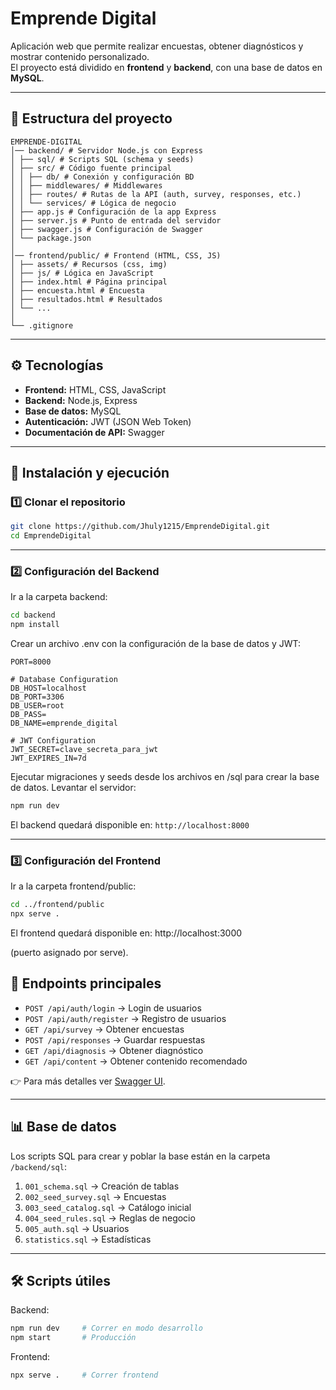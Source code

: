 # Emprende Digital

Aplicación web que permite realizar encuestas, obtener diagnósticos y mostrar contenido personalizado.  
El proyecto está dividido en **frontend** y **backend**, con una base de datos en **MySQL**.  

---

## 📂 Estructura del proyecto

```
EMPRENDE-DIGITAL
│── backend/ # Servidor Node.js con Express
│ ├── sql/ # Scripts SQL (schema y seeds)
│ ├── src/ # Código fuente principal
│ │ ├── db/ # Conexión y configuración BD
│ │ ├── middlewares/ # Middlewares
│ │ ├── routes/ # Rutas de la API (auth, survey, responses, etc.)
│ │ └── services/ # Lógica de negocio
│ ├── app.js # Configuración de la app Express
│ ├── server.js # Punto de entrada del servidor
│ ├── swagger.js # Configuración de Swagger
│ └── package.json
│
│── frontend/public/ # Frontend (HTML, CSS, JS)
│ ├── assets/ # Recursos (css, img)
│ ├── js/ # Lógica en JavaScript
│ ├── index.html # Página principal
│ ├── encuesta.html # Encuesta
│ ├── resultados.html # Resultados
│ └── ...
│
└── .gitignore
```

---

## ⚙️ Tecnologías

- **Frontend:** HTML, CSS, JavaScript  
- **Backend:** Node.js, Express  
- **Base de datos:** MySQL  
- **Autenticación:** JWT (JSON Web Token)  
- **Documentación de API:** Swagger  

---

## 🚀 Instalación y ejecución

### 1️⃣ Clonar el repositorio
```bash
git clone https://github.com/Jhuly1215/EmprendeDigital.git
cd EmprendeDigital
```
---
### 2️⃣ Configuración del Backend

Ir a la carpeta backend:
```bash
cd backend
npm install
```
Crear un archivo .env con la configuración de la base de datos y JWT:
```
PORT=8000

# Database Configuration
DB_HOST=localhost
DB_PORT=3306
DB_USER=root
DB_PASS=
DB_NAME=emprende_digital

# JWT Configuration
JWT_SECRET=clave_secreta_para_jwt
JWT_EXPIRES_IN=7d
```
Ejecutar migraciones y seeds desde los archivos en /sql para crear la base de datos.
Levantar el servidor:
```bash
npm run dev
```

El backend quedará disponible en: `http://localhost:8000`

---

### 3️⃣ Configuración del Frontend

Ir a la carpeta frontend/public:

```bash
cd ../frontend/public
npx serve .
```

El frontend quedará disponible en: http://localhost:3000


(puerto asignado por serve).

## 📌 Endpoints principales

- `POST /api/auth/login` → Login de usuarios  
- `POST /api/auth/register` → Registro de usuarios  
- `GET /api/survey` → Obtener encuestas  
- `POST /api/responses` → Guardar respuestas  
- `GET /api/diagnosis` → Obtener diagnóstico  
- `GET /api/content` → Obtener contenido recomendado  

👉 Para más detalles ver [Swagger UI](http://localhost:8000/api/docs).

---

## 📊 Base de datos

Los scripts SQL para crear y poblar la base están en la carpeta `/backend/sql`:

1. `001_schema.sql` → Creación de tablas  
2. `002_seed_survey.sql` → Encuestas  
3. `003_seed_catalog.sql` → Catálogo inicial  
4. `004_seed_rules.sql` → Reglas de negocio  
5. `005_auth.sql` → Usuarios  
6. `statistics.sql` → Estadísticas  

---

## 🛠 Scripts útiles

Backend:
```bash
npm run dev     # Correr en modo desarrollo
npm start       # Producción
```
Frontend:
```bash
npx serve .     # Correr frontend
```

